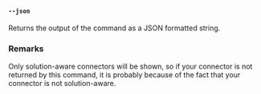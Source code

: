 #### `--json`

Returns the output of the command as a JSON formatted string.

### Remarks

Only solution-aware connectors will be shown, so if your connector is not returned by this command, it is probably because of the fact that your connector is not solution-aware.
